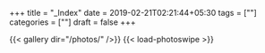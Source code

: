 +++
title = "_Index"
date = 2019-02-21T02:21:44+05:30
tags = [""]
categories = [""]
draft = false
+++

{{< gallery dir="/photos/" />}} {{< load-photoswipe >}}
